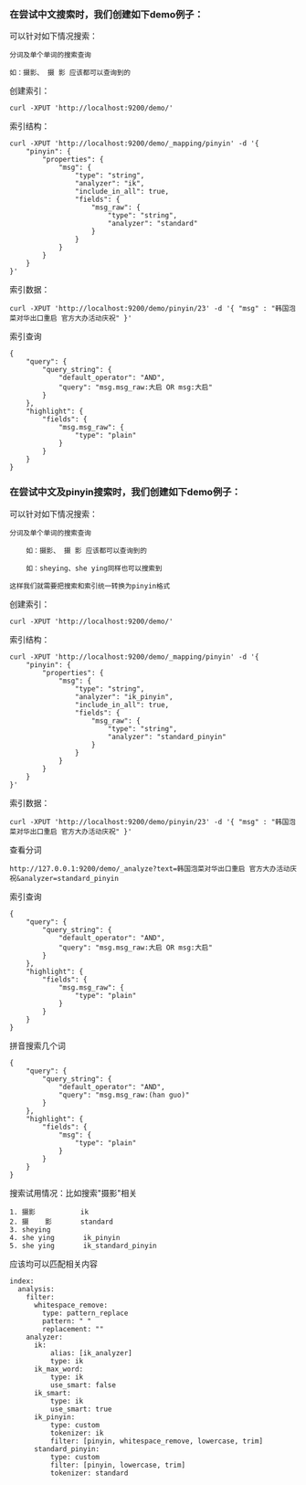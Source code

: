### 在尝试中文搜索时，我们创建如下demo例子： 


可以针对如下情况搜索：

    分词及单个单词的搜索查询

    如：摄影、 摄 影 应该都可以查询到的


创建索引：

    curl -XPUT 'http://localhost:9200/demo/'


索引结构：

    curl -XPUT 'http://localhost:9200/demo/_mapping/pinyin' -d '{
        "pinyin": {
            "properties": {
                "msg": {
                    "type": "string",
                    "analyzer": "ik",
                    "include_in_all": true,
                    "fields": {
                        "msg_raw": {
                            "type": "string",
                            "analyzer": "standard"
                        }
                    }
                }
            }
        }
    }'


索引数据：

    curl -XPUT 'http://localhost:9200/demo/pinyin/23' -d '{ "msg" : "韩国泡菜对华出口重启 官方大办活动庆祝" }'


索引查询

    {
        "query": {
            "query_string": {
                "default_operator": "AND",
                "query": "msg.msg_raw:大启 OR msg:大启"
            }
        },
        "highlight": {
            "fields": {
                "msg.msg_raw": {
                    "type": "plain"
                }
            }
        }
    }




### 在尝试中文及pinyin搜索时，我们创建如下demo例子： 


可以针对如下情况搜索：

    分词及单个单词的搜索查询

        如：摄影、 摄 影 应该都可以查询到的

        如：sheying、she ying同样也可以搜索到

    这样我们就需要把搜索和索引统一转换为pinyin格式


创建索引：

    curl -XPUT 'http://localhost:9200/demo/'


索引结构：

    curl -XPUT 'http://localhost:9200/demo/_mapping/pinyin' -d '{
        "pinyin": {
            "properties": {
                "msg": {
                    "type": "string",
                    "analyzer": "ik_pinyin",
                    "include_in_all": true,
                    "fields": {
                        "msg_raw": {
                            "type": "string",
                            "analyzer": "standard_pinyin"
                        }
                    }
                }
            }
        }
    }'


索引数据：

    curl -XPUT 'http://localhost:9200/demo/pinyin/23' -d '{ "msg" : "韩国泡菜对华出口重启 官方大办活动庆祝" }'

查看分词

    http://127.0.0.1:9200/demo/_analyze?text=韩国泡菜对华出口重启 官方大办活动庆祝&analyzer=standard_pinyin


索引查询

    {
        "query": {
            "query_string": {
                "default_operator": "AND",
                "query": "msg.msg_raw:大启 OR msg:大启"
            }
        },
        "highlight": {
            "fields": {
                "msg.msg_raw": {
                    "type": "plain"
                }
            }
        }
    }


拼音搜索几个词

    {
        "query": {
            "query_string": {
                "default_operator": "AND",
                "query": "msg.msg_raw:(han guo)"
            }
        },
        "highlight": {
            "fields": {
                "msg": {
                    "type": "plain"
                }
            }
        }
    }


搜索试用情况：比如搜索"摄影"相关
    
    1. 摄影           ik
    2. 摄    影       standard
    3. sheying        
    4. she ying       ik_pinyin
    5. she ying       ik_standard_pinyin


应该均可以匹配相关内容

    index:  
      analysis:         
        filter:
          whitespace_remove:
            type: pattern_replace
            pattern: " "
            replacement: ""
        analyzer:        
          ik:  
              alias: [ik_analyzer]
              type: ik
          ik_max_word:  
              type: ik  
              use_smart: false  
          ik_smart:  
              type: ik  
              use_smart: true  
          ik_pinyin:
              type: custom
              tokenizer: ik
              filter: [pinyin, whitespace_remove, lowercase, trim]
          standard_pinyin:
              type: custom
              filter: [pinyin, lowercase, trim]
              tokenizer: standard
